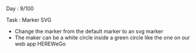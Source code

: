 Day : 9/100

Task : Marker SVG 

- Change the marker from the default marker to an svg marker
- The maker can be a white circle inside a green circle like the one on our web app HEREWeGo